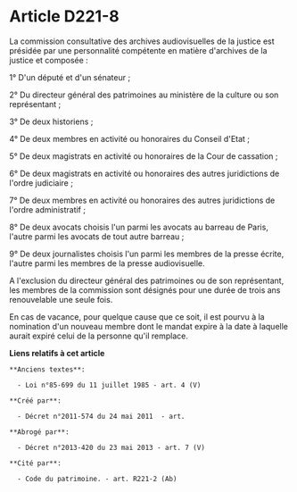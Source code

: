 # Article D221-8

La commission consultative des archives audiovisuelles de la justice est présidée par une personnalité compétente en matière
d'archives de la justice et composée :

1° D'un député et d'un sénateur ;

2° Du directeur général des patrimoines au ministère de la culture ou son représentant ;

3° De deux historiens ;

4° De deux membres en activité ou honoraires du Conseil d'Etat ;

5° De deux magistrats en activité ou honoraires de la Cour de cassation ;

6° De deux magistrats en activité ou honoraires des autres juridictions de l'ordre judiciaire ;

7° De deux membres en activité ou honoraires des autres juridictions de l'ordre administratif ;

8° De deux avocats choisis l'un parmi les avocats au barreau de Paris, l'autre parmi les avocats de tout autre barreau ;

9° De deux journalistes choisis l'un parmi les membres de la presse écrite, l'autre parmi les membres de la presse
audiovisuelle.

A l'exclusion du directeur général des patrimoines ou de son représentant, les membres de la commission sont désignés pour
une durée de trois ans renouvelable une seule fois.

En cas de vacance, pour quelque cause que ce soit, il est pourvu à la nomination d'un nouveau membre dont le mandat expire à
la date à laquelle aurait expiré celui de la personne qu'il remplace.

**Liens relatifs à cet article**

	**Anciens textes**:

	  - Loi n°85-699 du 11 juillet 1985 - art. 4 (V)

	**Créé par**:

	  - Décret n°2011-574 du 24 mai 2011  - art.

	**Abrogé par**:

	  - Décret n°2013-420 du 23 mai 2013 - art. 7 (V)

	**Cité par**:

	  - Code du patrimoine. - art. R221-2 (Ab)
